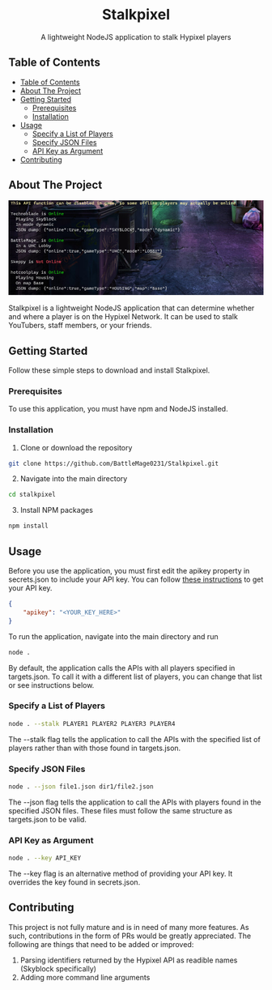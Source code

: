 <!-- 
This README was created based on a template found at https://github.com/othneildrew/Best-README-Template
Full credit for this template goes to othneildrew and contributors.
-->

<br />
<p align="center">
  <h1 align="center">Stalkpixel</h3>
  <p align="center">
    A lightweight NodeJS application to stalk Hypixel players
    <br />
  </p>
</p>



<!-- TABLE OF CONTENTS -->
## Table of Contents

- [Table of Contents](#table-of-contents)
- [About The Project](#about-the-project)
- [Getting Started](#getting-started)
  - [Prerequisites](#prerequisites)
  - [Installation](#installation)
- [Usage](#usage)
  - [Specify a List of Players](#specify-a-list-of-players)
  - [Specify JSON Files](#specify-json-files)
  - [API Key as Argument](#api-key-as-argument)
- [Contributing](#contributing)



<!-- ABOUT THE PROJECT -->
## About The Project

![product-screenshot](assets/Capture.PNG)

Stalkpixel is a lightweight NodeJS application that can determine whether and where a player is on the Hypixel Network. It can be used to stalk YouTubers, staff members, or your friends.

<!-- GETTING STARTED -->
## Getting Started

Follow these simple steps to download and install Stalkpixel.

### Prerequisites

To use this application, you must have npm and NodeJS installed.

### Installation
 
1. Clone or download the repository
```sh
git clone https://github.com/BattleMage0231/Stalkpixel.git
```
2. Navigate into the main directory
```sh
cd stalkpixel
```
3. Install NPM packages
```sh
npm install
```



<!-- USAGE EXAMPLES -->
## Usage

Before you use the application, you must first edit the apikey property in secrets.json to include your API key. You can follow [these instructions](https://github.com/HypixelDev/PublicAPI/blob/master/README.md#obtaining-an-api-key) to get your API key.
```json
{
    "apikey": "<YOUR_KEY_HERE>"
}
```

To run the application, navigate into the main directory and run
```sh
node .
```

By default, the application calls the APIs with all players specified in targets.json. To call it with a different list of players, you can change that list or see instructions below.

### Specify a List of Players
```sh
node . --stalk PLAYER1 PLAYER2 PLAYER3 PLAYER4
```

The --stalk flag tells the application to call the APIs with the specified list of players rather than with those found in targets.json.

### Specify JSON Files
```sh
node . --json file1.json dir1/file2.json
```

The --json flag tells the application to call the APIs with players found in the specified JSON files. These files must follow the same structure as targets.json to be valid.

### API Key as Argument
```sh
node . --key API_KEY
```

The --key flag is an alternative method of providing your API key. It overrides the key found in secrets.json.



## Contributing

This project is not fully mature and is in need of many more features. As such, contributions in the form of PRs would be greatly appreciated. The following are things that need to be added or improved:
1. Parsing identifiers returned by the Hypixel API as readible names (Skyblock specifically)
2. Adding more command line arguments

